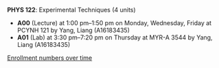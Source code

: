 **PHYS 122**: Experimental Techniques (4 units)

- **A00** (Lecture) at 1:00 pm–1:50 pm on Monday, Wednesday, Friday at PCYNH 121 by Yang, Liang (A16183435)
- **A01** (Lab) at 3:30 pm–7:20 pm on Thursday at MYR-A 3544 by Yang, Liang (A16183435)

[Enrollment numbers over time](./PHYS122.tsv)
